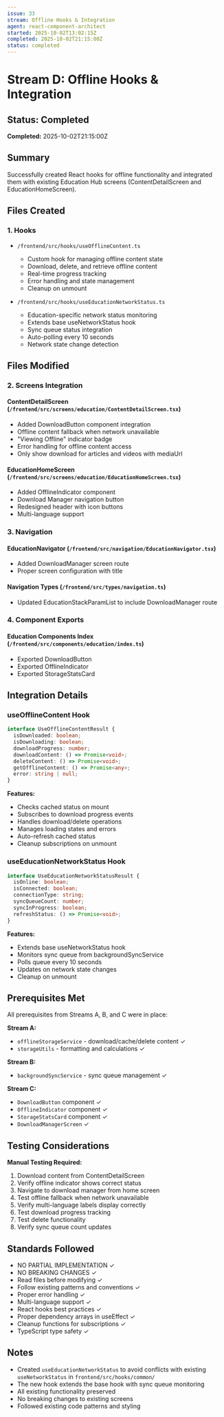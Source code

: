 ```yaml
---
issue: 33
stream: Offline Hooks & Integration
agent: react-component-architect
started: 2025-10-02T13:02:15Z
completed: 2025-10-02T21:15:00Z
status: completed
---
```


# Stream D: Offline Hooks & Integration

## Status: Completed

**Completed:** 2025-10-02T21:15:00Z

## Summary
Successfully created React hooks for offline functionality and integrated them with existing Education Hub screens (ContentDetailScreen and EducationHomeScreen).

## Files Created

### 1. Hooks
- `/frontend/src/hooks/useOfflineContent.ts`
  - Custom hook for managing offline content state
  - Download, delete, and retrieve offline content
  - Real-time progress tracking
  - Error handling and state management
  - Cleanup on unmount

- `/frontend/src/hooks/useEducationNetworkStatus.ts`
  - Education-specific network status monitoring
  - Extends base useNetworkStatus hook
  - Sync queue status integration
  - Auto-polling every 10 seconds
  - Network state change detection

## Files Modified

### 2. Screens Integration

#### ContentDetailScreen (`/frontend/src/screens/education/ContentDetailScreen.tsx`)
- Added DownloadButton component integration
- Offline content fallback when network unavailable
- "Viewing Offline" indicator badge
- Error handling for offline content access
- Only show download for articles and videos with mediaUrl

#### EducationHomeScreen (`/frontend/src/screens/education/EducationHomeScreen.tsx`)
- Added OfflineIndicator component
- Download Manager navigation button
- Redesigned header with icon buttons
- Multi-language support

### 3. Navigation

#### EducationNavigator (`/frontend/src/navigation/EducationNavigator.tsx`)
- Added DownloadManager screen route
- Proper screen configuration with title

#### Navigation Types (`/frontend/src/types/navigation.ts`)
- Updated EducationStackParamList to include DownloadManager route

### 4. Component Exports

#### Education Components Index (`/frontend/src/components/education/index.ts`)
- Exported DownloadButton
- Exported OfflineIndicator
- Exported StorageStatsCard

## Integration Details

### useOfflineContent Hook
```typescript
interface UseOfflineContentResult {
  isDownloaded: boolean;
  isDownloading: boolean;
  downloadProgress: number;
  downloadContent: () => Promise<void>;
  deleteContent: () => Promise<void>;
  getOfflineContent: () => Promise<any>;
  error: string | null;
}
```

**Features:**
- Checks cached status on mount
- Subscribes to download progress events
- Handles download/delete operations
- Manages loading states and errors
- Auto-refresh cached status
- Cleanup subscriptions on unmount

### useEducationNetworkStatus Hook
```typescript
interface UseEducationNetworkStatusResult {
  isOnline: boolean;
  isConnected: boolean;
  connectionType: string;
  syncQueueCount: number;
  syncInProgress: boolean;
  refreshStatus: () => Promise<void>;
}
```

**Features:**
- Extends base useNetworkStatus hook
- Monitors sync queue from backgroundSyncService
- Polls queue every 10 seconds
- Updates on network state changes
- Cleanup on unmount

## Prerequisites Met

All prerequisites from Streams A, B, and C were in place:

**Stream A:**
- `offlineStorageService` - download/cache/delete content ✓
- `storageUtils` - formatting and calculations ✓

**Stream B:**
- `backgroundSyncService` - sync queue management ✓

**Stream C:**
- `DownloadButton` component ✓
- `OfflineIndicator` component ✓
- `StorageStatsCard` component ✓
- `DownloadManagerScreen` ✓

## Testing Considerations

**Manual Testing Required:**
1. Download content from ContentDetailScreen
2. Verify offline indicator shows correct status
3. Navigate to download manager from home screen
4. Test offline fallback when network unavailable
5. Verify multi-language labels display correctly
6. Test download progress tracking
7. Test delete functionality
8. Verify sync queue count updates

## Standards Followed

- NO PARTIAL IMPLEMENTATION ✓
- NO BREAKING CHANGES ✓
- Read files before modifying ✓
- Follow existing patterns and conventions ✓
- Proper error handling ✓
- Multi-language support ✓
- React hooks best practices ✓
- Proper dependency arrays in useEffect ✓
- Cleanup functions for subscriptions ✓
- TypeScript type safety ✓

## Notes

- Created `useEducationNetworkStatus` to avoid conflicts with existing `useNetworkStatus` in `frontend/src/hooks/common/`
- The new hook extends the base hook with sync queue monitoring
- All existing functionality preserved
- No breaking changes to existing screens
- Followed existing code patterns and styling
